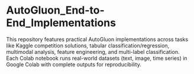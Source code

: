 # AutoGluon_End-to-End_Implementations
This repository features practical AutoGluon implementations across tasks like Kaggle competition solutions, tabular classification/regression, multimodal analysis, feature engineering, and multi-label classification. Each Colab notebook runs real-world datasets (text, image, time series) in Google Colab with complete outputs for reproducibility.
